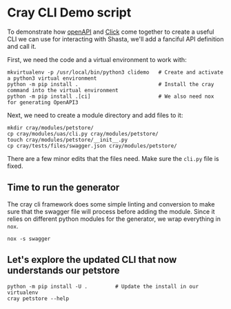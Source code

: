 # Cray CLI Demo script

To demonstrate how [openAPI](https://swagger.io/docs/specification/about/) and [Click](https://palletsprojects.com/p/click/) come together to create a useful CLI we can use for interacting with Shasta, we'll add a fanciful API definition and call it.

First, we need the code and a virtual environment to work with:

``` shell
mkvirtualenv -p /usr/local/bin/python3 clidemo   # Create and activate a python3 virtual environment
python -m pip install .                          # Install the cray command into the virtual environment
python -m pip install .[ci]                      # We also need nox for generating OpenAPI3
```

Next, we need to create a module directory and add files to it:

``` shell
mkdir cray/modules/petstore/
cp cray/modules/uas/cli.py cray/modules/petstore/
touch cray/modules/petstore/__init__.py
cp cray/tests/files/swagger.json cray/modules/petstore/
```

There are a few minor edits that the files need.  Make sure the `cli.py` file is fixed.

## Time to run the generator

The cray cli framework does some simple linting and conversion to make sure that the swagger file will process before adding the module.  Since it relies on different python modules for the generator, we wrap everything in `nox`.  

``` shell
nox -s swagger
```

## Let's explore the updated CLI that now understands our petstore

``` shell
python -m pip install -U .         # Update the install in our virtualenv
cray petstore --help
```
